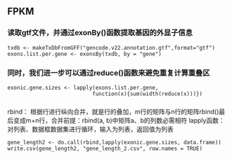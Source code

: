 ## FPKM

### 读取gtf文件，并通过exonBy()函数提取基因的外显子信息  
```
txdb <- makeTxDbFromGFF("gencode.v22.annotation.gtf",format="gtf")
exons.list.per.gene <- exonsBy(txdb, by = "gene")
```

### 同时，我们进一步可以通过reduce()函数来避免重复计算重叠区
```
exonic.gene.sizes <- lapply(exons.list.per.gene,
                           function(x){sum(width(reduce(x)))})
```
### 

rbind： 根据行进行纵向合并，就是行的叠加，m行的矩阵与n行的矩阵rbind()最后变成m+n行，合并前提：rbind(a, b)中矩阵a、b的列数必需相符
lapply函数：对列表、数据框数据集进行循环，输入为列表，返回值为列表
```
gene_length2 <- do.call(rbind,lapply(exonic.gene.sizes, data.frame))
write.csv(gene_length2, "gene_length_2.csv", row.names = TRUE)
```
